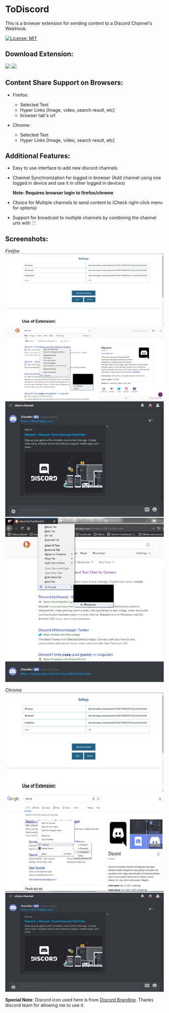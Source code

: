 # ToDiscord
This is a browser extension for sending content to a Discord Channel's WebHook.

[![License: MIT](https://img.shields.io/badge/License-MIT-blue.svg)](https://opensource.org/licenses/MIT)

## Download Extension:
[![](https://addons.cdn.mozilla.net/static/img/addons-buttons/AMO-button_1.png)](https://addons.mozilla.org/en-US/firefox/addon/to-discord/)
[![](https://developer.chrome.com/webstore/images/ChromeWebStore_Badge_v2_206x58.png)](https://chrome.google.com/webstore/detail/to-discord/epcihifbffodmnbbnjgancnlodhbkhcl)
    
## Content Share Support on Browsers:
 * Firefox: 
    * Selected Text
    * Hyper Links \[Image, video, search result, etc\]
    * browser tab's url

 * Chrome: 
    * Selected Text
    * Hyper Links \[Image, video, search result, etc\]

## Additional Features:
 * Easy to use interface to add new discord channels
 * Channel Synchronization for logged in browser 
   (Add channel using one logged in device and use it in other logged in devices)
   
   **Note: Requires browser login to firefox/chrome**
 * Choice for Multiple channels to send content to (Check right-click menu for options)
 * Support for broadcast to multiple channels by combining the channel urls with ';'.   

## Screenshots:
 *Firefox*
 ![](/images/to_discord_firefox_settings.PNG?raw=true)
 ![](/images/to_discord_firefox_share_demo.PNG?raw=true)
 ![](/images/to_discord_firefox_shared_content.PNG?raw=true)
 ![](/images/to_discord_firefox_share_demo2.PNG?raw=true)
 ![](/images/to_discord_firefox_shared_content2.PNG?raw=true)
 
 *Chrome*
 ![](/images/to_discord_chrome_settings.jpg?raw=true)
 ![](/images/to_discord_chrome_share_demo.jpg?raw=true)
 ![](/images/to_discord_chrome_shared_content.jpg?raw=true)


**Special Note**: Discord icon used here is from [Discord Branding](https://discordapp.com/branding).
Thanks discord team for allowing me to use it.
